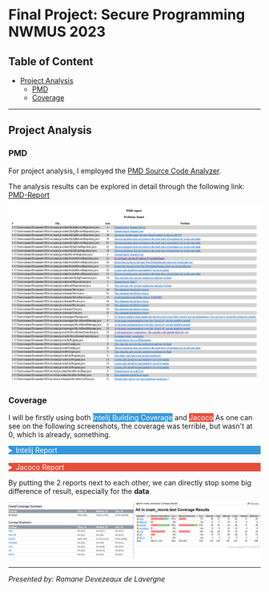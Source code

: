 # Final Project: Secure Programming NWMUS 2023

## Table of Content

- [Project Analysis](#1-project-analysis)
  - [PMD](#pmd)
  - [Coverage](#coverage)

---

## Project Analysis

### PMD

For project analysis, I employed the [PMD Source Code Analyzer](https://pmd.github.io/).

The analysis results can be explored in detail through the following link: [PMD-Report](/Analysis/Coverage/PMD-Report.html)

![PMD Report](/Analysis/PMD-Report.png)


### Coverage

I will be firstly using both <span style="background-color:#3498db; color:#fff;">Intelij Building Coverage</span> and <span style="background-color:#e74c3c; color:#fff;">Jacoco</span>
As one can see on the following screenshots, the coverage was terrible, but wasn't at 0, which is already, something.

<details>
<summary style="background-color:#3498db; color:#fff;">Intelij Report</summary>

#### Inteliji

![](/Analysis/Coverage/Intelij/Coverage-Report.png)

Html report can be found here: [Intelij report](/Analysis/Coverage/Intelij)
</details>
<br/>

<details>
<summary style="background-color:#e74c3c; color:#fff;">Jacoco Report</summary>

#### Jacoco

![](/Analysis/Coverage/JaCoCo/jacoco-report.png)

Html report can be found here: [Jacoco report](/Analysis/Coverage/JaCoCo)
</details>


By putting the 2 reports next to each other, we can directly stop some big difference of result, especially for the **data**

![](/Analysis/Coverage-compare.png)


---

*Presented by: Romane Devezeaux de Lavergne*
